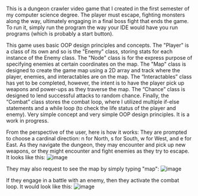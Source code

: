 This is a dungeon crawler video game that I created in the first semester of my computer science degree. The player must escape, fighting monsters along the way, ultimately engaging in a final boss fight that ends the game. To run it, simply run the program the way your IDE would have you run programs (which is probably a start button).
    
This game uses basic OOP design principles and concepts. The "Player" is a class of its own and so is the "Enemy" class, storing stats for each instance of the Enemy class. The "Node" class is for the express purpose of specifying enemies at certain coordinates on the map. The "Map" class is designed to create the game map using a 2D array and track where the player, enemies, and interactables are on the map. The “Interactables” class has yet to be completed, however, the intent is to have the player pick up weapons and power-ups as they traverse the map. The “Chance” class is designed to lend successful attacks to random chance. Finally, the “Combat” class stores the combat loop, where I utilized multiple if-else statements and a while loop (to check the life status of the player and enemy). Very simple concept and very simple OOP design principles. It is a work in progress.

From the perspective of the user, here is how it works: They are prompted to choose a cardinal direction: n for North, s for South, w for West, and e for East. As they navigate the dungeon, they may encounter and pick up new weapons, or they might encounter and fight enemies as they try to escape. It looks like this:
![image](https://github.com/user-attachments/assets/b385d240-2936-484e-884e-05fc87556f29)

They may also request to see the map by simply typing "map":
![image](https://github.com/user-attachments/assets/374ead58-133c-4f4f-a7da-e0c489759ec1)

If they engage in a battle with an enemy, then they activate the combat loop. It would look like this:
![image](https://github.com/user-attachments/assets/821b3ace-c6c7-4536-ab5b-9e6a40b77a7c)
